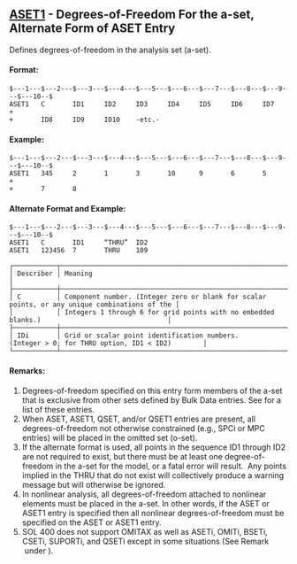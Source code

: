 ## [ASET1](https://help.hexagonmi.com/bundle/MSC_Nastran_2022.4/page/Nastran_Combined_Book/qrg/bulkab/TOC.ASET1.xhtml) - Degrees-of-Freedom For the a-set, Alternate Form of ASET Entry

Defines degrees-of-freedom in the analysis set (a-set).

#### Format:

```nastran
$---1---$---2---$---3---$---4---$---5---$---6---$---7---$---8---$---9---$---10--$
ASET1   C       ID1     ID2     ID3     ID4     ID5     ID6     ID7     +       
+       ID8     ID9     ID10    -etc.-                                          
```

#### Example:

```nastran
$---1---$---2---$---3---$---4---$---5---$---6---$---7---$---8---$---9---$---10--$
ASET1   345     2       1       3       10      9       6       5       +       
+       7       8                                                               
```

#### Alternate Format and Example:

```nastran
$---1---$---2---$---3---$---4---$---5---$---6---$---7---$---8---$---9---$---10--$
ASET1   C       ID1     “THRU”  ID2                                             
ASET1   123456  7       THRU    109                                             
```

```text
┌───────────┬───────────────────────────────────────────────────────────────────────────────────────────────┐
│ Describer │ Meaning                                                                                       │
├───────────┼───────────────────────────────────────────────────────────────────────────────────────────────┤
│ C         │ Component number. (Integer zero or blank for scalar points, or any unique combinations of the │
│           │ Integers 1 through 6 for grid points with no embedded blanks.)                                │
├───────────┼───────────────────────────────────────────────────────────────────────────────────────────────┤
│ IDi       │ Grid or scalar point identification numbers. (Integer > 0; for THRU option, ID1 < ID2)        │
└───────────┴───────────────────────────────────────────────────────────────────────────────────────────────┘
```

#### Remarks:

1. Degrees-of-freedom specified on this entry form members of the a-set that is exclusive from other sets defined by Bulk Data entries. See   for a list of these entries.
2. When ASET, ASET1, QSET, and/or QSET1 entries are present, all   degrees-of-freedom not otherwise constrained (e.g., SPCi or MPC entries) will be placed in the omitted set (o-set).
3. If the alternate format is used, all points in the sequence ID1 through ID2 are not required to exist, but there must be at least one degree-of-freedom in the a-set for the model, or a fatal error will result.  Any points implied in the THRU that do not exist will collectively produce a warning message but will otherwise be ignored.
4. In nonlinear analysis, all degrees-of-freedom attached to nonlinear elements must be placed in the a-set. In other words, if the ASET or ASET1 entry is specified then all nonlinear degrees-of-freedom must be specified on the ASET or ASET1 entry.
5. SOL 400 does not support OMITAX as well as ASETi, OMITi, BSETi, CSETi, SUPORTi, and QSETi except in some situations (See Remark   under  ).
